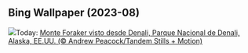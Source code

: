 ## Bing Wallpaper (2023-08)
![](https://www.bing.com/th?id=OHR.DenaliClimber_ES-ES3274030285_UHD.jpg&w=1000)Today: [Monte Foraker visto desde Denali, Parque Nacional de Denali, Alaska, EE.UU. (© Andrew Peacock/Tandem Stills + Motion)](https://www.bing.com/th?id=OHR.DenaliClimber_ES-ES3274030285_UHD.jpg)